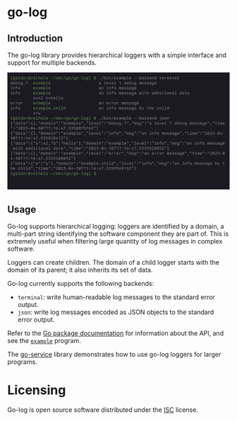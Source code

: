 # go-log
## Introduction
The go-log library provides hierarchical loggers with a simple interface and
support for multiple backends.

![Go-log output](misc/output.png)

## Usage
Go-log supports hierarchical logging: loggers are identified by a domain, a
multi-part string identifying the software component they are part of. This is
extremely useful when filtering large quantity of log messages in complex
software.

Loggers can create children. The domain of a child logger starts with the
domain of its parent; it also inherits its set of data.

Go-log currently supports the following backends:

- `terminal`: write human-readable log messages to the standard error output.
- `json`: write log messages encoded as JSON objects to the standard error
  output.

Refer to the [Go package documentation](https://pkg.go.dev/go.n16f.net/log) for
information about the API, and see the [`example`](cmd/example/example.go)
program.

The [go-service](https://go.n16f.net/service) library demonstrates how to use
go-log loggers for larger programs.

# Licensing
Go-log is open source software distributed under the
[ISC](https://opensource.org/licenses/ISC) license.
